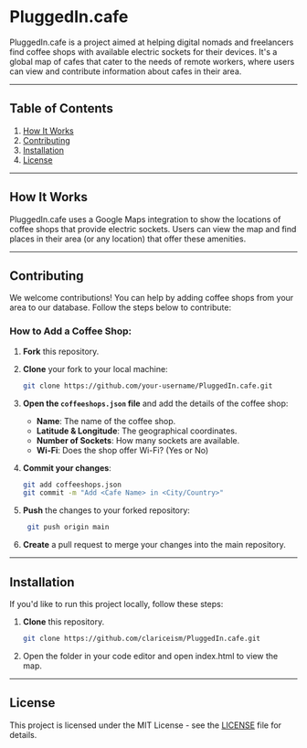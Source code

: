 # PluggedIn.cafe

PluggedIn.cafe is a project aimed at helping digital nomads and freelancers find coffee shops with available electric sockets for their devices. It's a global map of cafes that cater to the needs of remote workers, where users can view and contribute information about cafes in their area.

---

## Table of Contents
1. [How It Works](#how-it-works)
2. [Contributing](#contributing)
3. [Installation](#installation)
4. [License](#license)

---

## How It Works

PluggedIn.cafe uses a Google Maps integration to show the locations of coffee shops that provide electric sockets. Users can view the map and find places in their area (or any location) that offer these amenities.

---

## Contributing

We welcome contributions! You can help by adding coffee shops from your area to our database. Follow the steps below to contribute:

### How to Add a Coffee Shop:

1. **Fork** this repository.
2. **Clone** your fork to your local machine:
   ```bash
   git clone https://github.com/your-username/PluggedIn.cafe.git
3. **Open the `coffeeshops.json` file** and add the details of the coffee shop:

   - **Name**: The name of the coffee shop.
   - **Latitude & Longitude**: The geographical coordinates.
   - **Number of Sockets**: How many sockets are available.
   - **Wi-Fi**: Does the shop offer Wi-Fi? (Yes or No)
4. **Commit your changes**:
   ```bash
   git add coffeeshops.json
   git commit -m "Add <Cafe Name> in <City/Country>"
5. **Push** the changes to your forked repository:
   ```bash
    git push origin main
6. **Create** a pull request to merge your changes into the main repository.

---

## Installation

If you'd like to run this project locally, follow these steps:

1. **Clone** this repository.
    ```bash
    git clone https://github.com/clariceism/PluggedIn.cafe.git
2. Open the folder in your code editor and open index.html to view the map.

---

## License

This project is licensed under the MIT License - see the [LICENSE](LICENSE) file for details.
